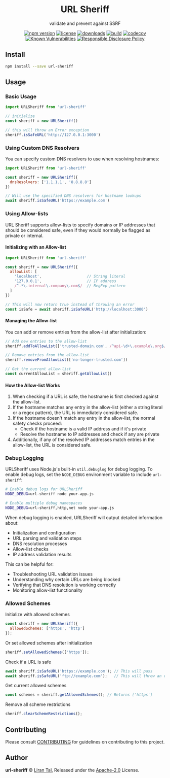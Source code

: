 <!-- markdownlint-disable -->

<p align="center"><h1 align="center">
  URL Sheriff
</h1>

<p align="center">
  validate and prevent against SSRF
</p>

<p align="center">
  <a href="https://www.npmjs.org/package/url-sheriff"><img src="https://badgen.net/npm/v/url-sheriff" alt="npm version"/></a>
  <a href="https://www.npmjs.org/package/url-sheriff"><img src="https://badgen.net/npm/license/url-sheriff" alt="license"/></a>
  <a href="https://www.npmjs.org/package/url-sheriff"><img src="https://badgen.net/npm/dt/url-sheriff" alt="downloads"/></a>
  <a href="https://github.com/lirantal/url-sheriff/actions?workflow=CI"><img src="https://github.com/lirantal/url-sheriff/workflows/CI/badge.svg" alt="build"/></a>
  <a href="https://codecov.io/gh/lirantal/url-sheriff"><img src="https://badgen.net/codecov/c/github/lirantal/url-sheriff" alt="codecov"/></a>
  <a href="https://snyk.io/test/github/lirantal/url-sheriff"><img src="https://snyk.io/test/github/lirantal/url-sheriff/badge.svg" alt="Known Vulnerabilities"/></a>
  <a href="./SECURITY.md"><img src="https://img.shields.io/badge/Security-Responsible%20Disclosure-yellow.svg" alt="Responsible Disclosure Policy" /></a>
</p>

## Install

```sh
npm install --save url-sheriff
```
## Usage

### Basic Usage

```js
import URLSheriff from 'url-sheriff'

// initialize
const sheriff = new URLSheriff()

// this will throw an Error exception
sheriff.isSafeURL('http://127.0.0.1:3000')
```

### Using Custom DNS Resolvers

You can specify custom DNS resolvers to use when resolving hostnames:

```js
import URLSheriff from 'url-sheriff'

const sheriff = new URLSheriff({
  dnsResolvers: ['1.1.1.1', '8.8.8.8']
})

// Will use the specified DNS resolvers for hostname lookups
await sheriff.isSafeURL('https://example.com')
```

### Using Allow-lists

URL Sheriff supports allow-lists to specify domains or IP addresses that should be considered safe, even if they would normally be flagged as private or internal.

#### Initializing with an Allow-list

```js
import URLSheriff from 'url-sheriff'

const sheriff = new URLSheriff({
  allowList: [
    'localhost',                    // String literal
    '127.0.0.1',                    // IP address
    /^.*\.internal\.company\.com$/  // RegExp pattern
  ]
})

// This will now return true instead of throwing an error
const isSafe = await sheriff.isSafeURL('http://localhost:3000')
```

#### Managing the Allow-list

You can add or remove entries from the allow-list after initialization:

```js
// Add new entries to the allow-list
sheriff.addToAllowList(['trusted-domain.com', /^api-\d+\.example\.org$/])

// Remove entries from the allow-list
sheriff.removeFromAllowList(['no-longer-trusted.com'])

// Get the current allow-list
const currentAllowList = sheriff.getAllowList()
```

#### How the Allow-list Works

1. When checking if a URL is safe, the hostname is first checked against the allow-list.
2. If the hostname matches any entry in the allow-list (either a string literal or a regex pattern), the URL is immediately considered safe.
3. If the hostname doesn't match any entry in the allow-list, the normal safety checks proceed:
   - Check if the hostname is a valid IP address and if it's private
   - Resolve the hostname to IP addresses and check if any are private
4. Additionally, if any of the resolved IP addresses match entries in the allow-list, the URL is considered safe.

### Debug Logging

URLSheriff uses Node.js's built-in `util.debuglog` for debug logging. To enable debug logs, set the `NODE_DEBUG` environment variable to include `url-sheriff`:

```sh
# Enable debug logs for URLSheriff
NODE_DEBUG=url-sheriff node your-app.js

# Enable multiple debug namespaces
NODE_DEBUG=url-sheriff,http,net node your-app.js
```

When debug logging is enabled, URLSheriff will output detailed information about:

- Initialization and configuration
- URL parsing and validation steps
- DNS resolution processes
- Allow-list checks
- IP address validation results

This can be helpful for:
- Troubleshooting URL validation issues
- Understanding why certain URLs are being blocked
- Verifying that DNS resolution is working correctly
- Monitoring allow-list functionality

### Allowed Schemes

Initialize with allowed schemes

```js
const sheriff = new URLSheriff({
  allowedSchemes: ['https', 'http']
});
```

Or set allowed schemes after initialization

```js
sheriff.setAllowedSchemes(['https']);
```

Check if a URL is safe

```js
await sheriff.isSafeURL('https://example.com'); // This will pass
await sheriff.isSafeURL('ftp://example.com');   // This will throw an error
```

Get current allowed schemes

```js
const schemes = sheriff.getAllowedSchemes(); // Returns ['https']
```

Remove all scheme restrictions

```js
sheriff.clearSchemeRestrictions();
```

## Contributing

Please consult [CONTRIBUTING](./.github/CONTRIBUTING.md) for guidelines on contributing to this project.

## Author

**url-sheriff** © [Liran Tal](https://github.com/lirantal), Released under the [Apache-2.0](./LICENSE) License.
